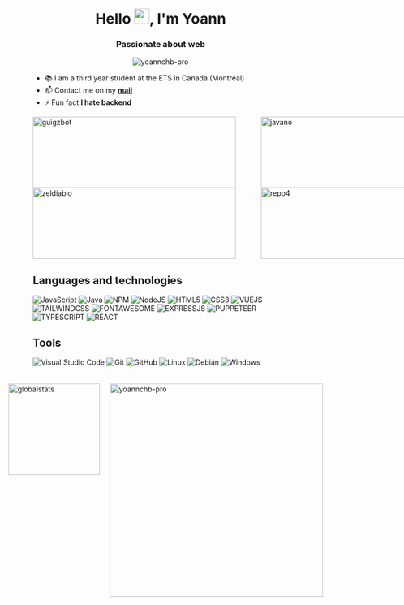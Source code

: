 <h1 align="center">Hello <img src="https://raw.githubusercontent.com/MartinHeinz/MartinHeinz/master/wave.gif" width="30px" alt="wavehand">, I'm Yoann</h1>
<h3 align="center">Passionate about web</h3>
<p align="center"> <img src="https://komarev.com/ghpvc/?username=yoannchb-pro&label=Visitors&color=009dff&style=flat" alt="yoannchb-pro"/></p>

- 📚 I am a third year student at the ETS in Canada (Montréal)
- 📫 Contact me on my [**mail**](mailto:charbonn.yoann@gmail.com)
- ⚡ Fun fact **I hate backend**

<div style="display: grid;grid-template-columns: repeat(2,450px)">
<a href="https://github.com/yoannchb-pro/MoodleGPT">
<img alt="guigzbot" src="https://github-readme-stats.vercel.app/api/pin/?username=yoannchb-pro&repo=MoodleGPT&theme=dark&icon_color=a" width="400" height="140">
</a>

<a href="https://github.com/yoannchb-pro/google-img-scrap">
<img alt="javano" src="https://github-readme-stats.vercel.app/api/pin/?username=yoannchb-pro&repo=google-img-scrap&theme=dark&icon_color=a" width="400" height="140">
</a>

<a href="https://github.com/yoannchb-pro/fast-html-dom-parser">
<img alt="zeldiablo" src="https://github-readme-stats.vercel.app/api/pin/?username=yoannchb-pro&repo=fast-html-dom-parser&theme=dark&icon_color=a" width="400" height="140">
</a>

<a href="https://github.com/yoannchb-pro/anime-vostfr">
<img alt="repo4" src="https://github-readme-stats.vercel.app/api/pin/?username=yoannchb-pro&repo=card3d&theme=dark&icon_color=a" width="400" height="140">
</a>

</div>

## Languages and technologies
![JavaScript](https://img.shields.io/badge/javascript-%23323330.svg?style=for-the-badge&logo=javascript&logoColor=%23F7DF1E)
![Java](https://img.shields.io/badge/java-%23ED8B00.svg?style=for-the-badge&logo=java&logoColor=white)
![NPM](https://img.shields.io/badge/NPM-%23000000.svg?style=for-the-badge&logo=npm&logoColor=white)
![NodeJS](https://img.shields.io/badge/node.js-6DA55F?style=for-the-badge&logo=node.js&logoColor=white)
![HTML5](https://img.shields.io/badge/html5-%23E34F26.svg?style=for-the-badge&logo=html5&logoColor=white)
![CSS3](https://img.shields.io/badge/css3-%231572B6.svg?style=for-the-badge&logo=css3&logoColor=white)
![VUEJS](https://img.shields.io/badge/Vue.js-35495E?style=for-the-badge&logo=vuedotjs&logoColor=4FC08D)
![TAILWINDCSS](https://img.shields.io/badge/Tailwind_CSS-38B2AC?style=for-the-badge&logo=tailwind-css&logoColor=white)
![FONTAWESOME](https://img.shields.io/badge/Font_Awesome-339AF0?style=for-the-badge&logo=fontawesome&logoColor=white)
![EXPRESSJS](https://img.shields.io/badge/Express.js-000000?style=for-the-badge&logo=express&logoColor=white)
![PUPPETEER](https://img.shields.io/badge/Puppeteer-40B5A4?style=for-the-badge&logo=Puppeteer&logoColor=white)
![TYPESCRIPT](https://img.shields.io/badge/TypeScript-007ACC?style=for-the-badge&logo=typescript&logoColor=white)
![REACT](https://img.shields.io/badge/React-20232A?style=for-the-badge&logo=react&logoColor=61DAFB)

## Tools
![Visual Studio Code](https://img.shields.io/badge/Visual%20Studio%20Code-0078d7.svg?style=for-the-badge&logo=visual-studio-code&logoColor=white)
![Git](https://img.shields.io/badge/git-%23F05033.svg?style=for-the-badge&logo=git&logoColor=white)
![GitHub](https://img.shields.io/badge/github-%23121011.svg?style=for-the-badge&logo=github&logoColor=white)
![Linux](https://img.shields.io/badge/Linux-FCC624?style=for-the-badge&logo=linux&logoColor=black)
![Debian](https://img.shields.io/badge/Debian-FFFFFF?style=for-the-badge&logo=debian&logoColor=red)
![Windows](https://img.shields.io/badge/Windows-0078D6?style=for-the-badge&logo=windows&logoColor=white)

<div style="display: flex; justify-content: center;padding: 20px 0">
    <img alt="globalstats" style="padding:0 20px" src="https://github-readme-stats.vercel.app/api?username=yoannchb-pro&show_icons=true&count_private=true&include_all_commits=true&theme=dark&icon_color=a" height="180">
<img src="https://github-readme-streak-stats.herokuapp.com/?user=yoannchb-pro&theme=dark" alt="yoannchb-pro" width="420"/>
</div>
